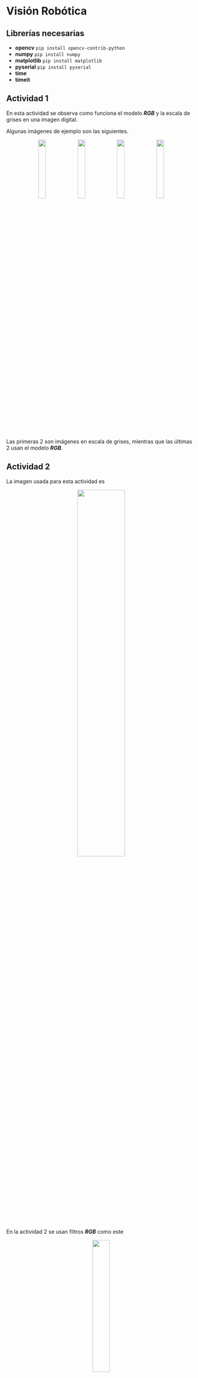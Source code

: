 # Visión Robótica

## Librerías necesarias

- **opencv** ```pip install opencv-contrib-python```
- **numpy** ```pip install numpy```
- **matplotlib** ```pip install matplotlib```
- **pyserial** ```pip install pyserial```
- **time**
- **timeit**

## Actividad 1

En esta actividad se observa como funciona el modelo
***RGB*** y la escala de grises en una imagen
digital.

Algunas imágenes de ejemplo son las siguientes.

<div style='text-align: center'>
    <img width=20% src='.src/actividad1_a.png'>
    <img width=20% src='.src/actividad1_b.png'>
    <img width=20% src='.src/actividad1_c.png'>
    <img width=20% src='.src/actividad1_d.png'>
</div>

Las primeras 2 son imágenes en escala de grises, mientras que las
últimas 2 usan el modelo ***RGB***.

## Actividad 2

La imagen usada para esta actividad es

<div style='text-align: center'>
    <img width=50% src='.src/actividad2_a1.png'>
</div>

En la actividad 2 se usan filtros ***RGB*** como este

<div style='text-align: center'>
    <img width=30% src='.src/actividad2_a2.png'>
</div>

o este

<div style='text-align: center'>
    <img width=30% src='.src/actividad2_b2.png'>
</div>

En estos filtros se extre o elimina alguno de los canales ***RGB*** de la imagen,
así, se obtienen filtros como los anteriores.

En esta actividad también se usan filtros para convertir las imagenes a escala de
grises. Se usaron 3, por escala de grises por promedio, y las ponderaciones
*BT.601* y *BT.709*.

En la siguiente imagen se muestran las 3 formas usadas para convertir una imagen
a escala de grises, además usando también el método ***RGB*** anterior.

<div style='text-align: center'>
    <img width=30% src='.src/actividad2_d1.png'>
    <img width=30% src='.src/actividad2_d2.png'>
    <img width=30% src='.src/actividad2_d3.png'>
</div>

La primer imagen es la original, en la segunda se muestra el método ***RGB*** y
en la tercera son los métodos por promedio, *BT.601* y *BT.709*.

## Actividad 3

En la actividad 3 se ve la manera de obtener la versión negativa de una imagen
y funciones de **open** para poder rotar una imagen.

<div style='text-align: center'>
    <img width=25% src='.src/actividad3_1.png'>
    <img width=25% src='.src/actividad3_2.png'>
    <img width=25% src='.src/actividad3_3.png'>
</div>

## Actividad 4

En la actividad 4 se crean y observan histogramas de imágenes con **numpy** y
**matplotlib**.

<div style='text-align: center'>
    <img width=44% src='.src/actividad4_1.png'>
    <img width=40% src='.src/actividad4_2.png'>
</div>

## Actividad 5

En esta actividad se ecualizan las imágenes y se observan sus histogramas, para
ver el cambio que tienen al manipular sus valores.

### Imagen original
<div style='text-align: center'>
    <img width=30% src='.src/actividad5_1.png'>
</div>

### Imagen con cambios iguales en los canales *RGB*
<div style='text-align: center'>
    <img width=30% src='.src/actividad5_2.png'>
</div>

### Imagen ecualizada
<div style='text-align: center'>
    <img width=30% src='.src/actividad5_3.png'>
</div>

### Histogramas de la imagen
<div style='text-align: center'>
    <img width=40% src='.src/actividad5_4.png'>
    <img width=40% src='.src/actividad5_4.png'>
</div>

## Actividad 6

En la actividad 6 se hacen pruebas con el modelo ***HSV***.

### Prueba con el parámetro *'Hue'*
<div style='text-align: center'>
    <img width=25% src='.src/actividad6_1.png'>
    <img width=25% src='.src/actividad6_2.png'>
    <img width=25% src='.src/actividad6_3.png'>
</div>

### Prueba con el parámetro *'Saturation'*
<div style='text-align: center'>
    <img width=25% src='.src/actividad6_4.png'>
    <img width=25% src='.src/actividad6_5.png'>
    <img width=25% src='.src/actividad6_6.png'>
</div>

### Prueba con el parámetro *'Value'*
<div style='text-align: center'>
    <img width=25% src='.src/actividad6_7.png'>
    <img width=25% src='.src/actividad6_8.png'>
    <img width=25% src='.src/actividad6_9.png'>
</div>

## Actividad 7

En esta actividad se aplican máscaras a imágenes para detectar un color usando
el espacio de color *HSV*.

### Imagen 1
<div style='text-align: center'>
    <img width=40% src='.src/actividad7_1.png'>
    <img width=40% src='.src/actividad7_2.png'>
</div>

### Imagen 2
<div style='text-align: center'>
    <img width=40% src='.src/actividad7_3.png'>
    <img width=40% src='.src/actividad7_4.png'>
</div>

### Imagen 3
<div style='text-align: center'>
    <img width=40% src='.src/actividad7_5.png'>
    <img width=40% src='.src/actividad7_6.png'>
</div>

En este caso, se buscaba aplicar la máscara para el color verde.

## Actividad 8

En la actividad 8 se continúa con lo que se hizo en la actividad 7, pero aquí se
busca obtener el objeto o sujeto que se encuentra cubierto por el color deseado.

<div style='text-align: center'>
    <img width=20% src='.src/actividad8_1.png'>
    <img width=20% src='.src/actividad8_2.png'>
    <img width=20% src='.src/actividad8_3.png'>
    <img width=20% src='.src/actividad8_4.png'>
</div>

Primero se obtiene la máscara, después la negativa de esta, y por último, se
cambian los pixeles que se encuentran en blanco por la los pixeles de la imagen
original.

## Actividad 9

Luego de lo realizado en la actividad 8, en esta actividad se cambia el fondo de
la imagen.

### Imágenes originales
<div style='text-align: center'>
    <img width=30% src='.src/actividad9_1.png'>
    <img width=30% src='.src/actividad9_2.png'>
</div>

### Imágenes obtenidas
<div style='text-align: center'>
    <img width=25% src='.src/actividad9_3.png'>
    <img width=25% src='.src/actividad9_4.png'>
    <img width=25% src='.src/actividad9_5.png'>
</div>

La idea es similar a la actividad anterior, esta vez se sustituyen los pixeles
del color por los pixeles del fondo que se quiere y al final se mezclan las
imágenes con el objeto y el fondo.

## Actividad 10

En esta actividad se hace lo mismo que con las actividades 7 y 8, pero esta vez
aplicadas a un video.

<div style='text-align: center'>
    <img width=40% src='.src/actividad10.jpg'>
</div>

## Actividad 11

En la actividad 11 se hace lo mismo que con la actividad 9, pero esta vez
aplicado a un video.

<div style='text-align: center'>
    <img width=40% src='.src/actividad11.jpg'>
</div>

## Actividad 12

En esta actividad se usa un algoritmo para rellenar espacios que quedaron al
segmentar el color de una imagen, esto para rellenar las figuras y después poder
hacer un etiquetado de objetos.

### Imagen original
<div style='text-align: center'>
    <img width=30% src='.src/actividad12_1.png'>
</div>

### Imágenes obtenidas con el algoritmo
<div style='text-align: center'>
    <img width=20% src='.src/actividad12_2.png'>
    <img width=20% src='.src/actividad12_3.png'>
    <img width=20% src='.src/actividad12_4.png'>
    <img width=20% src='.src/actividad12_5.png'>
</div>

Para este algoritmo primero se hace la segmentación del color, luego se obtienen
los pixeles que se van a rellenar, después se crea la imagen negativa y se
agrega a la máscara del inicio.

## Actividad 13

En la actividad 13 se usa el algoritmo para rellenar pixeles para poder
etiquetar objetos de color de mejor manera.

### Imagen original
<div style='text-align: center'>
    <img width=40% src='.src/actividad13_1.png'>
</div>

### Imagen original
<div style='text-align: center'>
    <img width=30% src='.src/actividad13_2.png'>
    <img width=30% src='.src/actividad13_3.png'>
    <img width=30% src='.src/actividad13_4.png'>
</div>

Primero se muestra la imagen con el algoritmo de rellenado aplicado, después se
muestra la imagen con el objeto al que le corresponde la etiqueta 1 y después el
de la etiqueta 2.

## Actividad 14

En esta actividad se detectan contornos de objetos sementados

<div style='text-align: center'>
    <img width=40% src='.src/actividad14_1.png'>
    <img width=40% src='.src/actividad14_2.png'>
</div>

## Actividad 15

En la actividad 15 se aplican filtros a la imagen usando ***kernels***.

Usando el ***kernel***

$$
k =
\begin{bmatrix}
    1 & 1 & 1 & 1 & 1 & 1 & 1 \\
    1 & 1 & 1 & 1 & 1 & 1 & 1 \\
    1 & 1 & 1 & 1 & 1 & 1 & 1 \\
    1 & 1 & 1 & 1 & 1 & 1 & 1 \\
    1 & 1 & 1 & 1 & 1 & 1 & 1 \\
    1 & 1 & 1 & 1 & 1 & 1 & 1 \\
    1 & 1 & 1 & 1 & 1 & 1 & 1
\end{bmatrix} \dfrac{1}{49}
$$

se tiene la imagen de la derecha
<div style='text-align: center'>
    <img width=40% src='.src/actividad15_1.png'>
    <img width=40% src='.src/actividad15_2.png'>
</div>

## Actividad 16

En esta actividad se usa el ***Filtro de Harris***, que sirve para detectar
esquinas en la imagen.

<div style='text-align: center'>
    <img width=40% src='.src/actividad16.jpg'>
</div>

## Actividad 17

En esta actividad se usa el ***Filtro de Canny***, que sirve para detectar
bordes en la imagen.

<div style='text-align: center'>
    <img width=40% src='.src/actividad17.jpg'>
</div>

## Actividad 18

En esta actividad se usan operaciones morfológicas a la imagen.

- Erosión
- Dilatación
- Opening
- Closing

### Imagen original
<div style='text-align: center'>
    <img width=40% src='.src/actividad18_1.png'>
</div>

### Imágenes obtenidas
<div style='text-align: center'>
    <img width=40% src='.src/actividad18_2.png'>
    <img width=40% src='.src/actividad18_3.png'>
</div>

La primer imagen tiene una operación de erosión, mientras que la segunda tiene
una operación de dilatación.

## Actividad 19

En la actividad 19 se usa la ***Transformada Hough***, que también sirve para
detectar bordes de una imagen.

<div style='text-align: center'>
    <img width=30% src='.src/actividad19_1.png'>
    <img width=30% src='.src/actividad19_2.png'>
    <img width=30% src='.src/actividad19_3.png'>
</div>

<div style='text-align: center'>
    <img width=30% src='.src/actividad19_4.png'>
    <img width=30% src='.src/actividad19_5.png'>
    <img width=30% src='.src/actividad19_6.png'>
</div>

## Proyecto 1

En el proyecto 1 se obtuvo el histograma de 3 imágenes y con este, su
exposición, si se tiene una imagen sub o sobre-expuesta la imagen se ecualiza
y se muestra en la imagen un mensaje, si no, solo se muestra un mensaje en la
imagen.

### Imagen sub-expuesta
<div style='text-align: center'>
    <img width=33% src='.src/proy1_1.png'>
    <img width=33% src='.src/proy1_2.png'>
    <img width=27% src='.src/proy1_3.png'>
</div>

### Imagen sobre-expuesta
<div style='text-align: center'>
    <img width=33% src='.src/proy1_4.png'>
    <img width=33% src='.src/proy1_5.png'>
    <img width=27% src='.src/proy1_6.png'>
</div>

### Imagen con buena exposición
<div style='text-align: center'>
    <img width=39% src='.src/proy1_7.png'>
    <img width=33% src='.src/proy1_8.png'>
</div>

## Proyecto 2

En el proyecto 2 se realizó la segmentación del color, pero desde un video
tomado desde la web cam de la computadora, en el video se muestra el contorno de
un objeto de color detectado.

<div style='text-align: center'>
    <img width=39% src='.src/proy2.jpg'>
</div>

## Proyecto 3

En este proyecto se hizo una cámara que pueda seguir un objeto de color, esto
gracias a una conexión serial con un ***Arduino*** y dos servomotores.

### Imágenes del prototipo
<div style='text-align: center'>
    <img width=40% src='.src/proy3_4.jpg'>
    <img width=40% src='.src/proy3_5.jpg'>
</div>

### Resultados obtenidos
<div style='text-align: center'>
    <img width=30% src='.src/proy3_1.png'>
    <img width=30% src='.src/proy3_2.png'>
    <img width=30% src='.src/proy3_3.png'>
</div>
